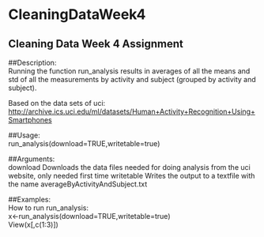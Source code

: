# CleaningDataWeek4
Cleaning Data Week 4 Assignment
-------------------------------  
  
##Description:  
Running the function run_analysis results in averages of all the means and std of all the measurements by activity and subject  (grouped by activity and subject).  
  
Based on the data sets of uci:  
http://archive.ics.uci.edu/ml/datasets/Human+Activity+Recognition+Using+Smartphones  
  
##Usage:  
run_analysis(download=TRUE,writetable=true)  
  
##Arguments:  
download&#09;Downloads the data files needed for doing analysis from the uci website, only needed first time
writetable&#09;Writes the output to a textfile with the name averageByActivityAndSubject.txt
  
  
##Examples:   
How to run run_analysis:  
x<-run_analysis(download=TRUE,writetable=true)  
View(x[,c(1:3)])  
  